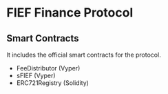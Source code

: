 # FIEF Finance Protocol

## Smart Contracts

It includes the official smart contracts for the protocol.

- FeeDistributor (Vyper)
- sFIEF (Vyper)
- ERC721Registry (Solidity)
